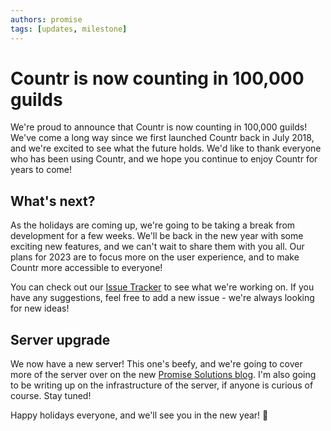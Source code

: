 ```yaml
---
authors: promise
tags: [updates, milestone]
---
```



# Countr is now counting in 100,000 guilds

We're proud to announce that Countr is now counting in 100,000 guilds! We've come a long way since we first launched Countr back in July 2018, and we're excited to see what the future holds. We'd like to thank everyone who has been using Countr, and we hope you continue to enjoy Countr for years to come!


## What's next?

As the holidays are coming up, we're going to be taking a break from development for a few weeks. We'll be back in the new year with some exciting new features, and we can't wait to share them with you all. Our plans for 2023 are to focus more on the user experience, and to make Countr more accessible to everyone!

You can check out our [Issue Tracker](https://github.com/countr/countr/issues) to see what we're working on. If you have any suggestions, feel free to add a new issue - we're always looking for new ideas!


## Server upgrade

We now have a new server! This one's beefy, and we're going to cover more of the server over on the new [Promise Solutions blog](https://promise.solutions/blog). I'm also going to be writing up on the infrastructure of the server, if anyone is curious of course. Stay tuned!


Happy holidays everyone, and we'll see you in the new year! 🎉
